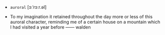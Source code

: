 - `auroral` [ɔːˈrɔːr.əl]



-  To my imagination it retained throughout the day more or less of this auroral character, reminding me of a certain house on a mountain which I had visited a year before —— walden